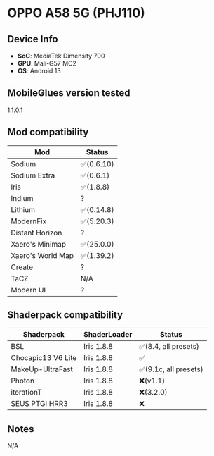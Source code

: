 # OPPO A58 5G (PHJ110)

## Device Info

- **SoC**: MediaTek Dimensity 700
- **GPU**: Mali-G57 MC2
- **OS**: Android 13

## MobileGlues version tested

1.1.0.1

## Mod compatibility

| **Mod**           | **Status** |
| ----------------- | ---------- |
| Sodium            | ✅(0.6.10) |
| Sodium Extra      | ✅(0.6.1)  |
| Iris              | ✅(1.8.8)  |
| Indium            | ?          |
| Lithium           | ✅(0.14.8) |
| ModernFix         | ✅(5.20.3) |
| Distant Horizon   | ?          |
| Xaero's Minimap   | ✅(25.0.0) |
| Xaero's World Map | ✅(1.39.2) |
| Create            | ?          |
| TaCZ              | N/A        |
| Modern UI         | ?          |

## Shaderpack compatibility

| **Shaderpack**     | **ShaderLoader** | **Status**            |
| ------------------ | ---------------- | --------------------- |
| BSL                | Iris 1.8.8       | ✅(8.4, all presets)  |
| Chocapic13 V6 Lite | Iris 1.8.8       | ✅                    |
| MakeUp-UltraFast   | Iris 1.8.8       | ✅(9.1c, all presets) |
| Photon             | Iris 1.8.8       | ❌(v1.1)              |
| iterationT         | Iris 1.8.8       | ❌(3.2.0)             |
| SEUS PTGI HRR3     | Iris 1.8.8       | ❌                    |

## Notes

N/A
